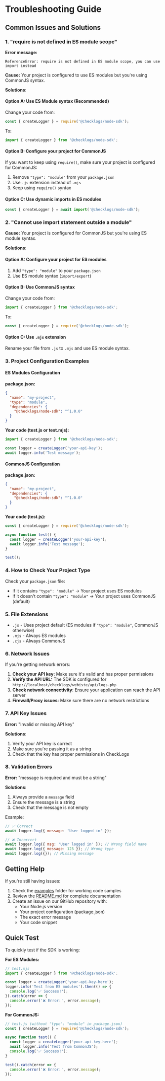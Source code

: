 # Troubleshooting Guide

## Common Issues and Solutions

### 1. "require is not defined in ES module scope"

**Error message:**
```
ReferenceError: require is not defined in ES module scope, you can use import instead
```

**Cause:** Your project is configured to use ES modules but you're using CommonJS syntax.

**Solutions:**

#### Option A: Use ES Module syntax (Recommended)
Change your code from:
```javascript
const { createLogger } = require('@checklogs/node-sdk');
```

To:
```javascript
import { createLogger } from '@checklogs/node-sdk';
```

#### Option B: Configure your project for CommonJS
If you want to keep using `require()`, make sure your project is configured for CommonJS:

1. Remove `"type": "module"` from your `package.json`
2. Use `.js` extension instead of `.mjs`
3. Keep using `require()` syntax

#### Option C: Use dynamic imports in ES modules
```javascript
const { createLogger } = await import('@checklogs/node-sdk');
```

### 2. "Cannot use import statement outside a module"

**Cause:** Your project is configured for CommonJS but you're using ES module syntax.

**Solutions:**

#### Option A: Configure your project for ES modules
1. Add `"type": "module"` to your `package.json`
2. Use ES module syntax (`import/export`)

#### Option B: Use CommonJS syntax
Change your code from:
```javascript
import { createLogger } from '@checklogs/node-sdk';
```

To:
```javascript
const { createLogger } = require('@checklogs/node-sdk');
```

#### Option C: Use `.mjs` extension
Rename your file from `.js` to `.mjs` and use ES module syntax.

### 3. Project Configuration Examples

#### ES Modules Configuration
**package.json:**
```json
{
  "name": "my-project",
  "type": "module",
  "dependencies": {
    "@checklogs/node-sdk": "^1.0.0"
  }
}
```

**Your code (test.js or test.mjs):**
```javascript
import { createLogger } from '@checklogs/node-sdk';

const logger = createLogger('your-api-key');
await logger.info('Test message');
```

#### CommonJS Configuration
**package.json:**
```json
{
  "name": "my-project",
  "dependencies": {
    "@checklogs/node-sdk": "^1.0.0"
  }
}
```

**Your code (test.js):**
```javascript
const { createLogger } = require('@checklogs/node-sdk');

async function test() {
  const logger = createLogger('your-api-key');
  await logger.info('Test message');
}

test();
```

### 4. How to Check Your Project Type

Check your `package.json` file:

- If it contains `"type": "module"` → Your project uses ES modules
- If it doesn't contain `"type": "module"` → Your project uses CommonJS (default)

### 5. File Extensions

- `.js` - Uses project default (ES modules if `"type": "module"`, CommonJS otherwise)
- `.mjs` - Always ES modules
- `.cjs` - Always CommonJS

### 6. Network Issues

If you're getting network errors:

1. **Check your API key:** Make sure it's valid and has proper permissions
2. **Verify the API URL:** The SDK is configured for `http://localhost/checklogs/webiste/api/logs.php`
3. **Check network connectivity:** Ensure your application can reach the API server
4. **Firewall/Proxy issues:** Make sure there are no network restrictions

### 7. API Key Issues

**Error:** "Invalid or missing API key"

**Solutions:**
1. Verify your API key is correct
2. Make sure you're passing it as a string
3. Check that the key has proper permissions in CheckLogs

### 8. Validation Errors

**Error:** "message is required and must be a string"

**Solutions:**
1. Always provide a `message` field
2. Ensure the message is a string
3. Check that the message is not empty

Example:
```javascript
// ✅ Correct
await logger.log({ message: 'User logged in' });

// ❌ Incorrect
await logger.log({ msg: 'User logged in' }); // Wrong field name
await logger.log({ message: 123 }); // Wrong type
await logger.log({}); // Missing message
```

## Getting Help

If you're still having issues:

1. Check the [examples](./examples/) folder for working code samples
2. Review the [README.md](./README.md) for complete documentation
3. Create an issue on our GitHub repository with:
   - Your Node.js version
   - Your project configuration (package.json)
   - The exact error message
   - Your code snippet

## Quick Test

To quickly test if the SDK is working:

**For ES Modules:**
```javascript
// test.mjs
import { createLogger } from '@checklogs/node-sdk';

const logger = createLogger('your-api-key-here');
logger.info('Test from ES modules').then(() => {
  console.log('✅ Success!');
}).catch(error => {
  console.error('❌ Error:', error.message);
});
```

**For CommonJS:**
```javascript
// test.js (without "type": "module" in package.json)
const { createLogger } = require('@checklogs/node-sdk');

async function test() {
  const logger = createLogger('your-api-key-here');
  await logger.info('Test from CommonJS');
  console.log('✅ Success!');
}

test().catch(error => {
  console.error('❌ Error:', error.message);
});
```